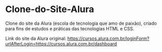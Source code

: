 # Clone-do-Site-Alura

Clone do site da Alura (escola de tecnologia que amo de paixão), criado para fins de estudos e práticas das tecnologias HTML e CSS.

Link do site da Alura original: https://cursos.alura.com.br/loginForm?urlAfterLogin=https://cursos.alura.com.br/dashboard
